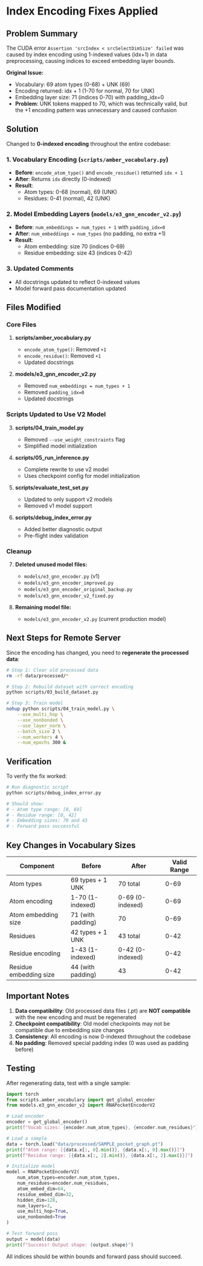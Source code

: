 # Index Encoding Fixes Applied

## Problem Summary

The CUDA error `Assertion 'srcIndex < srcSelectDimSize' failed` was caused by index encoding using 1-indexed values (idx+1) in data preprocessing, causing indices to exceed embedding layer bounds.

**Original Issue:**
- Vocabulary: 69 atom types (0-68) + UNK (69)
- Encoding returned: idx + 1 (1-70 for normal, 70 for UNK)
- Embedding layer size: 71 (indices 0-70) with padding_idx=0
- **Problem**: UNK tokens mapped to 70, which was technically valid, but the +1 encoding pattern was unnecessary and caused confusion

## Solution

Changed to **0-indexed encoding** throughout the entire codebase:

### 1. Vocabulary Encoding (`scripts/amber_vocabulary.py`)
- **Before**: `encode_atom_type()` and `encode_residue()` returned `idx + 1`
- **After**: Returns `idx` directly (0-indexed)
- **Result**:
  - Atom types: 0-68 (normal), 69 (UNK)
  - Residues: 0-41 (normal), 42 (UNK)

### 2. Model Embedding Layers (`models/e3_gnn_encoder_v2.py`)
- **Before**: `num_embeddings = num_types + 1` with `padding_idx=0`
- **After**: `num_embeddings = num_types` (no padding, no extra +1)
- **Result**:
  - Atom embedding: size 70 (indices 0-69)
  - Residue embedding: size 43 (indices 0-42)

### 3. Updated Comments
- All docstrings updated to reflect 0-indexed values
- Model forward pass documentation updated

## Files Modified

### Core Files
1. **scripts/amber_vocabulary.py**
   - `encode_atom_type()`: Removed `+1`
   - `encode_residue()`: Removed `+1`
   - Updated docstrings

2. **models/e3_gnn_encoder_v2.py**
   - Removed `num_embeddings = num_types + 1`
   - Removed `padding_idx=0`
   - Updated docstrings

### Scripts Updated to Use V2 Model
3. **scripts/04_train_model.py**
   - Removed `--use_weight_constraints` flag
   - Simplified model initialization

4. **scripts/05_run_inference.py**
   - Complete rewrite to use v2 model
   - Uses checkpoint config for model initialization

5. **scripts/evaluate_test_set.py**
   - Updated to only support v2 models
   - Removed v1 model support

6. **scripts/debug_index_error.py**
   - Added better diagnostic output
   - Pre-flight index validation

### Cleanup
7. **Deleted unused model files:**
   - `models/e3_gnn_encoder.py` (v1)
   - `models/e3_gnn_encoder_improved.py`
   - `models/e3_gnn_encoder_original_backup.py`
   - `models/e3_gnn_encoder_v2_fixed.py`

8. **Remaining model file:**
   - `models/e3_gnn_encoder_v2.py` (current production model)

## Next Steps for Remote Server

Since the encoding has changed, you need to **regenerate the processed data**:

```bash
# Step 1: Clear old processed data
rm -rf data/processed/*

# Step 2: Rebuild dataset with correct encoding
python scripts/03_build_dataset.py

# Step 3: Train model
nohup python scripts/04_train_model.py \
    --use_multi_hop \
    --use_nonbonded \
    --use_layer_norm \
    --batch_size 2 \
    --num_workers 4 \
    --num_epochs 300 &
```

## Verification

To verify the fix worked:

```bash
# Run diagnostic script
python scripts/debug_index_error.py

# Should show:
# - Atom type range: [0, 69]
# - Residue range: [0, 42]
# - Embedding sizes: 70 and 43
# - Forward pass successful
```

## Key Changes in Vocabulary Sizes

| Component | Before | After | Valid Range |
|-----------|--------|-------|-------------|
| Atom types | 69 types + 1 UNK | 70 total | 0-69 |
| Atom encoding | 1-70 (1-indexed) | 0-69 (0-indexed) | 0-69 |
| Atom embedding size | 71 (with padding) | 70 | 0-69 |
| Residues | 42 types + 1 UNK | 43 total | 0-42 |
| Residue encoding | 1-43 (1-indexed) | 0-42 (0-indexed) | 0-42 |
| Residue embedding size | 44 (with padding) | 43 | 0-42 |

## Important Notes

1. **Data compatibility**: Old processed data files (.pt) are **NOT compatible** with the new encoding and must be regenerated
2. **Checkpoint compatibility**: Old model checkpoints may not be compatible due to embedding size changes
3. **Consistency**: All encoding is now 0-indexed throughout the codebase
4. **No padding**: Removed special padding index (0 was used as padding before)

## Testing

After regenerating data, test with a single sample:

```python
import torch
from scripts.amber_vocabulary import get_global_encoder
from models.e3_gnn_encoder_v2 import RNAPocketEncoderV2

# Load encoder
encoder = get_global_encoder()
print(f"Vocab sizes: {encoder.num_atom_types}, {encoder.num_residues}")

# Load a sample
data = torch.load("data/processed/SAMPLE_pocket_graph.pt")
print(f"Atom range: [{data.x[:, 0].min()}, {data.x[:, 0].max()}]")
print(f"Residue range: [{data.x[:, 2].min()}, {data.x[:, 2].max()}]")

# Initialize model
model = RNAPocketEncoderV2(
    num_atom_types=encoder.num_atom_types,
    num_residues=encoder.num_residues,
    atom_embed_dim=64,
    residue_embed_dim=32,
    hidden_dim=128,
    num_layers=3,
    use_multi_hop=True,
    use_nonbonded=True
)

# Test forward pass
output = model(data)
print(f"Success! Output shape: {output.shape}")
```

All indices should be within bounds and forward pass should succeed.
